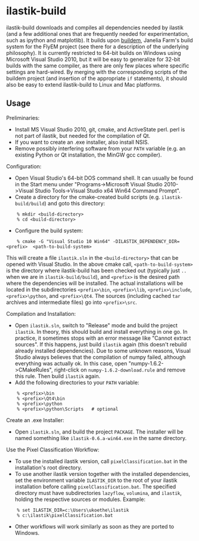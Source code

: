 ilastik-build
=============

ilastik-build downloads and compiles all dependencies needed by ilastik (and a few additional ones that are frequently needed for experimentation, such as ipython and matplotlib). It builds upon [buildem](https://github.com/janelia-flyem/buildem), Janelia Farm's build system for the FlyEM project (see there for a description of the underlying philosophy). It is currently restricted to 64-bit builds on Windows using Microsoft Visual Studio 2010, but it will be easy to generalize for 32-bit builds with the same compiler, as there are only few places where specific settings are hard-wired. By merging with the corresponding scripts of the buildem project (and insertion of the appropriate `if` statements), it should also be easy to extend ilastik-build to Linux and Mac platforms.

## Usage

Preliminaries:

* Install MS Visual Studio 2010, git, cmake, and ActiveState perl. perl is not part of ilastik, but needed for the compilation of Qt.
* If you want to create an .exe installer, also install NSIS.
* Remove possibly interfering software from your `PATH` variable (e.g. an existing Python or Qt installation, the MinGW gcc compiler).

Configuration:

* Open Visual Studio's 64-bit DOS command shell. It can usually be found in the Start menu under "Programs->Microsoft Visual Studio 2010->Visual Studio Tools->Visual Studio x64 Win64 Command Prompt".
* Create a directory for the cmake-created build scripts (e.g. `ilastik-build/build`) and goto this directory:

```
    % mkdir <build-directory>
    % cd <build-directory>
```

* Configure the build system:

```
    % cmake -G "Visual Studio 10 Win64" -DILASTIK_DEPENDENCY_DIR=<prefix>  <path-to-build-system>
```

  This will create a file `ilastik.sln` in the `<build-directory>` that can be opened with Visual Studio. In the above cmake call, `<path-to-build-system>` is the directory where ilastik-build has been checked out (typically just `..` when we are in `ilastik-build/build`), and `<prefix>` is the desired path where the dependencies will be installed. The actual installations will be located in the subdirectories `<prefix>\bin`, `<prefix>\lib`, `<prefix>\include`, `<prefix>\python`, and `<prefix>\Qt4`. The sources (including cached `tar` archives and intermediate files) go into `<prefix>\src`.

Compilation and Installation:

* Open `ilastik.sln`, switch to "Release" mode and build the project `ilastik`. In theory, this should build and install everything in one go. In practice, it sometimes stops with an error message like "Cannot extract sources". If this happens, just build `ilastik` again (this doesn't rebuild already installed dependencies). Due to some unknown reasons, Visual Studio always believes that the compilation of numpy failed, although everything was actually ok. In this case, open "numpy-1.6.2->CMakeRules", right-click on `numpy-1.6.2-download.rule` and remove this rule. Then build `ilastik` again. 
* Add the following directories to your `PATH` variable:

```
    % <prefix>\bin
    % <prefix>\Qt4\bin
    % <prefix>\python
    % <prefix>\python\Scripts   # optional
```

Create an .exe Installer:

* Open `ilastik.sln`, and build the project `PACKAGE`. The installer will be named something like `ilastik-0.6.a-win64.exe` in the same directory.

Use the Pixel Classification Workflow:

* To use the installed ilastik version, call `pixelClassification.bat` in the installation's root directory.
* To use another ilastik version together with the installed dependencies, set the environment variable `ILASTIK_DIR` to the root of your ilastik installation before calling `pixelClassification.bat`. The specified directory must have subdirectories `lazyflow`, `volumina`, and `ilastik`, holding the respective sources or modules. Example:

```
    % set ILASTIK_DIR=c:\Users\ukoethe\ilastik
    % c:\ilastik\pixelClassification.bat
```

* Other workflows will work similarly as soon as they are ported to Windows.
